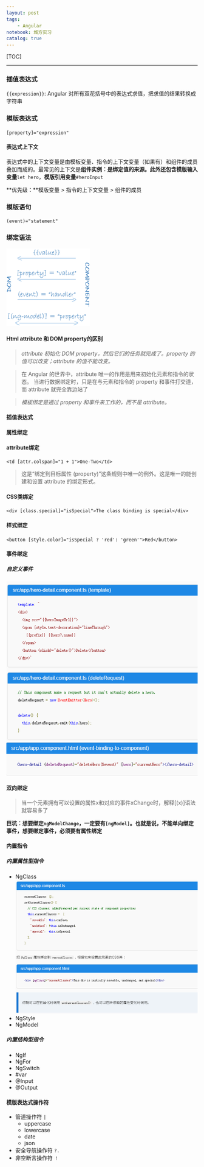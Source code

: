 ```yaml
---
layout: post
tags: 
    - Angular
notebook: 城方实习
catalog: true
---
```


[TOC]

---

### 插值表达式
`{{expression}}`: Angular 对所有双花括号中的表达式求值，把求值的结果转换成字符串
### 模版表达式
`[property]="expression"`
#### 表达式上下文
表达式中的上下文变量是由模板变量、指令的上下文变量（如果有）和组件的成员叠加而成的。最常见的上下文是**组件实例：**是绑定值的来源。此外还包含**模版输入变量**`let hero`，**模版引用变量**`#heroInput`

**优先级：**模版变量 > 指令的上下文变量 > 组件的成员
### 模版语句
`(event)="statement"`
### 绑定语法
![Alt text](../img/in-post/angular/bindMethod.png)
#### Html attribute 和 DOM property的区别
>*attribute 初始化 DOM property，然后它们的任务就完成了。property 的值可以改变；attribute 的值不能改变。*

>在 Angular 的世界中，attribute 唯一的作用是用来初始化元素和指令的状态。 当进行数据绑定时，只是在与元素和指令的 property 和事件打交道，而 attribute 就完全靠边站了

>*模板绑定是通过 property 和事件来工作的，而不是 attribute。*
#### 插值表达式
#### 属性绑定
#### attribute绑定
`<td [attr.colspan]="1 + 1">One-Two</td>`
>这是“绑定到目标属性 (property)”这条规则中唯一的例外。这是唯一的能创建和设置 attribute 的绑定形式。
#### CSS类绑定
`<div [class.special]="isSpecial">The class binding is special</div>`
#### 样式绑定
`<button [style.color]="isSpecial ? 'red': 'green'">Red</button>`
#### 事件绑定
##### 自定义事件
![Alt text](../img/in-post/angular/1504594905699.png)
![Alt text](../img/in-post/angular/1504594920785.png)
#### 双向绑定

>当一个元素拥有可以设置的属性x和对应的事件xChange时，解释[(x)]语法就容易多了

**巨坑：想要绑定`ngModelChange`，一定要有`[ngModel]`。也就是说，不能单向绑定事件，想要绑定事件，必须要有属性绑定**

#### 内置指令
##### 内置属性型指令
- NgClass
![Alt text](../img/in-post/angular/1504595778058.png)
- NgStyle
- NgModel
##### 内置结构型指令
- NgIf
- NgFor
- NgSwitch
- \#var
- @Input
- @Output
#### 模版表达式操作符
- 管道操作符 `|`
    - uppercase
    - lowercase
    - date
    - json
- 安全导航操作符 `?.`
- 非空断言操作符 `！`